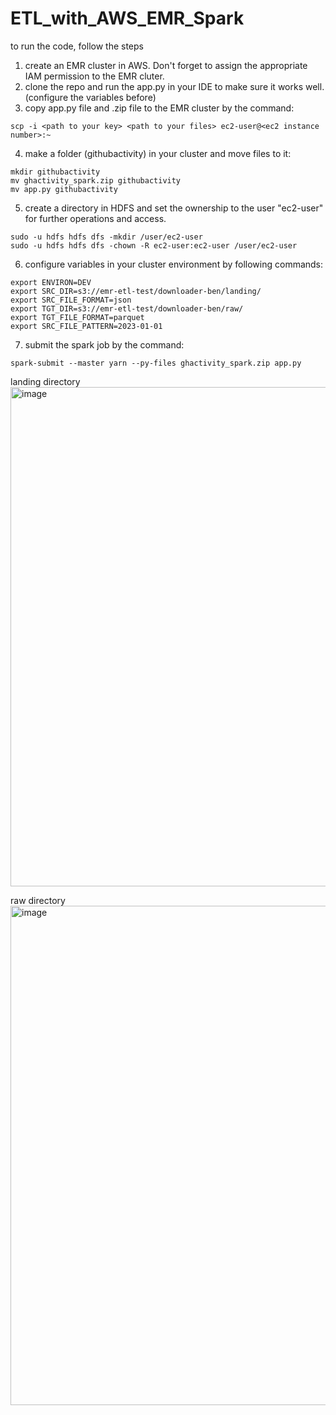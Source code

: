 # ETL_with_AWS_EMR_Spark

to run the code, follow the steps
1. create an EMR cluster in AWS. Don't forget to assign the appropriate IAM permission to the EMR cluter.
2. clone the repo and run the app.py in your IDE to make sure it works well. (configure the variables before)
3. copy app.py file and .zip file to the EMR cluster by the command:
```
scp -i <path to your key> <path to your files> ec2-user@<ec2 instance number>:~
```
4. make a folder (githubactivity) in your cluster and move files to it:
```
mkdir githubactivity
mv ghactivity_spark.zip githubactivity
mv app.py githubactivity
```
5. create a directory in HDFS and set the ownership to the user "ec2-user" for further operations and access.
```
sudo -u hdfs hdfs dfs -mkdir /user/ec2-user
sudo -u hdfs hdfs dfs -chown -R ec2-user:ec2-user /user/ec2-user
```
6. configure variables in your cluster environment by following commands:
```
export ENVIRON=DEV
export SRC_DIR=s3://emr-etl-test/downloader-ben/landing/
export SRC_FILE_FORMAT=json
export TGT_DIR=s3://emr-etl-test/downloader-ben/raw/
export TGT_FILE_FORMAT=parquet
export SRC_FILE_PATTERN=2023-01-01
```
7. submit the spark job by the command:
```
spark-submit --master yarn --py-files ghactivity_spark.zip app.py
```


landing directory
<img width="799" alt="image" src="https://github.com/behdad13/ETL_with_AWS_EMR_Spark/assets/58978680/01b4991e-9692-4db3-83de-725c22820fc2">


raw directory
<img width="799" alt="image" src="https://github.com/behdad13/ETL_with_AWS_EMR_Spark/assets/58978680/67b4013b-f3d6-40e5-8198-328b60b9214f">

